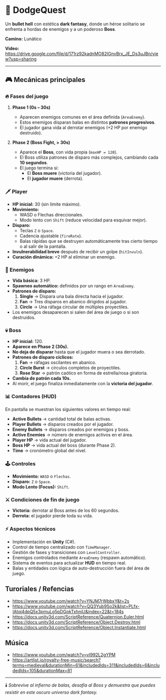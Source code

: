 # 🏰 DodgeQuest

Un **bullet hell** con estética **dark fantasy**, donde un héroe solitario se enfrenta a hordas de enemigos y a un poderoso **Boss**.  

**Camino:** Lunático

**Video:** https://drive.google.com/file/d/171rz92kadnMO82IGnvBrx_JE_Ds3uJBn/view?usp=sharing

---

## 🎮 Mecánicas principales

### 🔥 Fases del juego
1. **Phase 1 (0s – 30s)**  
   - Aparecen enemigos comunes en el área definida (`AreaEnemy`).  
   - Estos enemigos disparan balas en distintos **patrones progresivos**.  
   - El jugador gana vida al derrotar enemigos (+2 HP por enemigo destruido).  

2. **Phase 2 (Boss Fight, > 30s)**  
   - Aparece el **Boss**, con vida propia (`maxHP = 120`).  
   - El Boss utiliza patrones de disparo más complejos, cambiando cada **10 segundos**.  
   - El juego termina si:
     - El **Boss muere** (victoria del jugador).  
     - El **jugador muere** (derrota).  


### 🗡️ Player
- **HP inicial:** 30 (sin límite máximo).  
- **Movimiento:**  
  - WASD o Flechas direccionales.  
  - Modo lento con `Shift` (reduce velocidad para esquivar mejor).  
- **Disparo:**  
  - Teclas `Z` o `Space`.  
  - Cadencia ajustable (`fireRate`).  
  - Balas rápidas que se destruyen automáticamente tras cierto tiempo o al salir de la pantalla.  
- **Invulnerabilidad breve** después de recibir un golpe (`hitInvuln`).  
- **Curación dinámica:** +2 HP al eliminar un enemigo.  


### 👹 Enemigos
- **Vida básica:** 3 HP.  
- **Spawneo automático:** definidos por un rango en `AreaEnemy`.  
- **Patrones de disparo:**  
  1. **Single** → Dispara una bala directa hacia el jugador.  
  2. **Fan** → Tres disparos en abanico dirigidos al jugador.  
  3. **Circle** → Una ráfaga circular de múltiples proyectiles.  
- Los enemigos desaparecen si salen del área de juego o si son destruidos.  


### 💀 Boss
- **HP inicial:** 120.  
- **Aparece en Phase 2 (30s).**  
- **No deja de disparar** hasta que el jugador muera o sea derrotado.  
- **Patrones de disparo cíclicos:**  
  1. **Fan** → ráfagas oscilantes en abanico.  
  2. **Circle Burst** → círculos completos de proyectiles.  
  3. **Rose Star** → patrón caótico en forma de estrella/rosa giratoria.  
- **Cambia de patrón cada 10s.**  
- Al morir, el juego finaliza inmediatamente con la **victoria del jugador**.  


### 📊 Contadores (HUD)
En pantalla se muestran los siguientes valores en tiempo real:  

- **Active Bullets** → cantidad total de balas activas.  
- **Player Bullets** → disparos creados por el jugador.  
- **Enemy Bullets** → disparos creados por enemigos y boss.  
- **Active Enemies** → número de enemigos activos en el área.  
- **Player HP** → vida actual del jugador.  
- **Boss HP** → vida actual del boss (durante Phase 2).  
- **Time** → cronómetro global del nivel.  


### 🕹️ Controles
- **Movimiento:** `WASD` o `Flechas`.  
- **Disparo:** `Z` o `Space`.  
- **Modo Lento (Focus):** `Shift`.  


### ⚔️ Condiciones de fin de juego
- **Victoria:** derrotar al Boss antes de los 60 segundos.  
- **Derrota:** el jugador pierde toda su vida.  


### ⚡ Aspectos técnicos
- Implementación en **Unity** (C#).  
- Control de tiempo centralizado con `TimeManager`.  
- Gestión de fases y transiciones con `LevelController`.  
- Enemigos controlados mediante `AreaEnemy` (respawn automático).  
- Sistema de eventos para actualizar **HUD** en tiempo real.  
- Balas y entidades con lógica de auto-destrucción fuera del área de juego.  


## Turoriales / Refencias
- https://www.youtube.com/watch?v=YNJM7rWbbxY&t=2s
- https://www.youtube.com/watch?v=QQ3Yub9So2k&list=PLfx-IAtqi4dpQ5x3pmuLg5pDGpkTxhniU&index=22&t=184s
- https://docs.unity3d.com/ScriptReference/Quaternion.Euler.html
- https://docs.unity3d.com/ScriptReference/Object.Destroy.html
- https://docs.unity3d.com/ScriptReference/Object.Instantiate.html

## Música
- https://www.youtube.com/watch?v=vI992L2gYPM
- https://artlist.io/royalty-free-music/search?terms=medieval&durationMin=61&includedIds=311&includedIds=6&includedIds=105&durationMax=81

---

🕯️ *Sobrevive al infierno de balas, desafía al Boss y demuestra que puedes resistir en este oscuro universo dark fantasy.*